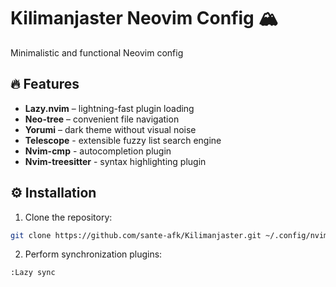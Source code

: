 # Kilimanjaster Neovim Config 🏔️
Minimalistic and functional Neovim config

## 🔥 Features
- **Lazy.nvim** – lightning-fast plugin loading
- **Neo-tree** – convenient file navigation
- **Yorumi** – dark theme without visual noise
- **Telescope** - extensible fuzzy list search engine
- **Nvim-cmp** - autocompletion plugin
- **Nvim-treesitter** - syntax highlighting plugin

## ⚙️ Installation
1. Clone the repository:
```sh
git clone https://github.com/sante-afk/Kilimanjaster.git ~/.config/nvim
```
2. Perform synchronization plugins:
```sh
:Lazy sync
```
